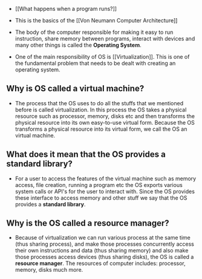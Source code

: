 - [[What happens when a program runs?]]
- This is the basics of the [[Von Neumann Computer Architecture]]
- The body of the computer responsible for making it easy to run instruction, share memory between programs, interact with devices and many other things is called the **Operating System**.

- One of the main responsibility of OS is [[Virtualization]]. This is one of the fundamental problem that needs to be dealt with creating an operating system.

## Why is OS called a virtual machine?
- The process that the OS uses to do all the stuffs that we mentioned before is called virtualization. In this process the OS takes a physical resource such as processor, memory, disks etc and then transforms the physical resource into its own easy-to-use virtual form. Because the OS transforms a physical resource into its virtual form, we call the OS an virtual machine.

## What does it mean that the OS provides a standard library? 
- For a user to access the features of the virtual machine such as memory access, file creation, running a program etc the OS exports various system calls or API's for the user to interact with. Since the OS provides these interface to access memory and other stuff we say that the OS provides a **standard library**.

## Why is the OS called a resource manager?
- Because of virtualization we can run various process at the same time (thus sharing process), and make those processes concurrently access their own instructions and data (thus sharing memory) and also make those processes access devices (thus sharing disks), the OS is called a **resource manager**. The resources of computer includes: processor, memory, disks much more.